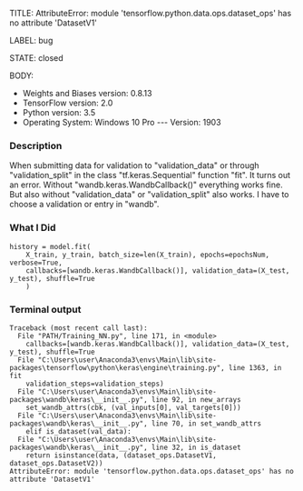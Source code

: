 TITLE:
AttributeError: module 'tensorflow.python.data.ops.dataset_ops' has no attribute 'DatasetV1'

LABEL:
bug

STATE:
closed

BODY:

* Weights and Biases version: 0.8.13
* TensorFlow version: 2.0
* Python version: 3.5
* Operating System: Windows 10 Pro --- Version: 1903

### Description

When submitting data for validation to "validation_data" or through "validation_split" in the class "tf.keras.Sequential" function "fit". It turns out an error. Without "wandb.keras.WandbCallback()" everything works fine. But also without "validation_data" or "validation_split" also works. I have to choose a validation or entry in "wandb".

### What I Did

```
history = model.fit(
    X_train, y_train, batch_size=len(X_train), epochs=epochsNum, verbose=True, 
    callbacks=[wandb.keras.WandbCallback()], validation_data=(X_test, y_test), shuffle=True
    )
```

### Terminal output

```
Traceback (most recent call last):
  File "PATH/Training_NN.py", line 171, in <module>
    callbacks=[wandb.keras.WandbCallback()], validation_data=(X_test, y_test), shuffle=True
  File "C:\Users\user\Anaconda3\envs\Main\lib\site-packages\tensorflow\python\keras\engine\training.py", line 1363, in fit
    validation_steps=validation_steps)
  File "C:\Users\user\Anaconda3\envs\Main\lib\site-packages\wandb\keras\__init__.py", line 92, in new_arrays
    set_wandb_attrs(cbk, (val_inputs[0], val_targets[0]))
  File "C:\Users\user\Anaconda3\envs\Main\lib\site-packages\wandb\keras\__init__.py", line 70, in set_wandb_attrs
    elif is_dataset(val_data):
  File "C:\Users\user\Anaconda3\envs\Main\lib\site-packages\wandb\keras\__init__.py", line 32, in is_dataset
    return isinstance(data, (dataset_ops.DatasetV1, dataset_ops.DatasetV2))
AttributeError: module 'tensorflow.python.data.ops.dataset_ops' has no attribute 'DatasetV1'
```


